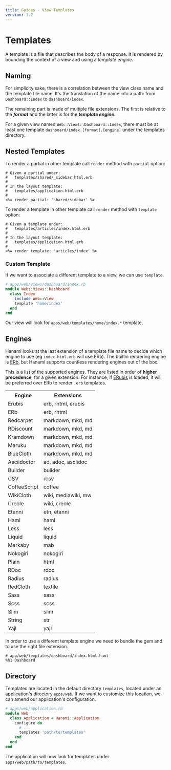 ```yaml
---
title: Guides - View Templates
version: 1.2
---
```


# Templates

A template is a file that describes the body of a response.
It is rendered by bounding the context of a view and using a _template engine_.

## Naming

For simplicity sake, there is a correlation between the view class name and the template file name.
It's the translation of the name into a path: from `Dashboard::Index` to `dashboard/index`.

The remaining part is made of multiple file extensions.
The first is relative to the **_format_** and the latter is for the **_template engine_**.

<p class="convention">
For a given view named <code>Web::Views::Dashboard::Index</code>, there must be at least one template <code>dashboard/index.[format].[engine]</code> under the templates directory.
</p>

## Nested Templates
To render a partial in other template call `render` method with `partial` option:

```
# Given a partial under:
#   templates/shared/_sidebar.html.erb
#
# In the layout template:
#   templates/application.html.erb
#
<%= render partial: 'shared/sidebar' %>
```

To render a template in other template call `render` method with `template` option:

```
# Given a template under:
#   templates/articles/index.html.erb
#
# In the layout template:
#   templates/application.html.erb
#
<%= render template: 'articles/index' %>
```

### Custom Template

If we want to associate a different template to a view, we can use `template`.

```ruby
# apps/web/views/dashboard/index.rb
module Web::Views::Dashboard
  class Index
    include Web::View
    template 'home/index'
  end
end
```

Our view will look for `apps/web/templates/home/index.*` template.

## Engines

Hanami looks at the last extension of a template file name to decide which engine to use (eg `index.html.erb` will use ERb).
The builtin rendering engine is [ERb](http://en.wikipedia.org/wiki/ERuby), but Hanami supports countless rendering engines out of the box.

This is a list of the supported engines.
They are listed in order of **higher precedence**, for a given extension.
For instance, if [ERubis](http://www.kuwata-lab.com/erubis/) is loaded, it will be preferred over ERb to render `.erb` templates.

<table class="table table-bordered table-striped">
  <tr>
    <th>Engine</th>
    <th>Extensions</th>
  </tr>
  <tr>
    <td>Erubis</td>
    <td>erb, rhtml, erubis</td>
  </tr>
  <tr>
    <td>ERb</td>
    <td>erb, rhtml</td>
  </tr>
  <tr>
    <td>Redcarpet</td>
    <td>markdown, mkd, md</td>
  </tr>
  <tr>
    <td>RDiscount</td>
    <td>markdown, mkd, md</td>
  </tr>
  <tr>
    <td>Kramdown</td>
    <td>markdown, mkd, md</td>
  </tr>
  <tr>
    <td>Maruku</td>
    <td>markdown, mkd, md</td>
  </tr>
  <tr>
    <td>BlueCloth</td>
    <td>markdown, mkd, md</td>
  </tr>
  <tr>
    <td>Asciidoctor</td>
    <td>ad, adoc, asciidoc</td>
  </tr>
  <tr>
    <td>Builder</td>
    <td>builder</td>
  </tr>
  <tr>
    <td>CSV</td>
    <td>rcsv</td>
  </tr>
  <tr>
    <td>CoffeeScript</td>
    <td>coffee</td>
  </tr>
  <tr>
    <td>WikiCloth</td>
    <td>wiki, mediawiki, mw</td>
  </tr>
  <tr>
    <td>Creole</td>
    <td>wiki, creole</td>
  </tr>
  <tr>
    <td>Etanni</td>
    <td>etn, etanni</td>
  </tr>
  <tr>
    <td>Haml</td>
    <td>haml</td>
  </tr>
  <tr>
    <td>Less</td>
    <td>less</td>
  </tr>
  <tr>
    <td>Liquid</td>
    <td>liquid</td>
  </tr>
  <tr>
    <td>Markaby</td>
    <td>mab</td>
  </tr>
  <tr>
    <td>Nokogiri</td>
    <td>nokogiri</td>
  </tr>
  <tr>
    <td>Plain</td>
    <td>html</td>
  </tr>
  <tr>
    <td>RDoc</td>
    <td>rdoc</td>
  </tr>
  <tr>
    <td>Radius</td>
    <td>radius</td>
  </tr>
  <tr>
    <td>RedCloth</td>
    <td>textile</td>
  </tr>
  <tr>
    <td>Sass</td>
    <td>sass</td>
  </tr>
  <tr>
    <td>Scss</td>
    <td>scss</td>
  </tr>
  <tr>
    <td>Slim</td>
    <td>slim</td>
  </tr>
  <tr>
    <td>String</td>
    <td>str</td>
  </tr>
  <tr>
    <td>Yajl</td>
    <td>yajl</td>
  </tr>
</table>

In order to use a different template engine we need to bundle the gem and to use the right file extension.

```haml
# app/web/templates/dashboard/index.html.haml
%h1 Dashboard
```

## Directory

Templates are located in the default directory `templates`, located under an application's directory `apps/web`.
If we want to customize this location, we can amend our application's configuration.

```ruby
# apps/web/application.rb
module Web
  class Application < Hanami::Application
    configure do
      # ...
      templates 'path/to/templates'
    end
  end
end
```

The application will now look for templates under `apps/web/path/to/templates`.
